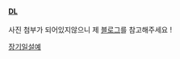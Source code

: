 #### [DL](https://www.youtube.com/watch?v=BS6O0zOGX4E&list=PLlMkM4tgfjnLSOjrEJN31gZATbcj_MpUm)
사진 첨부가 되어있지않으니 제 [블로그](https://velog.io/@choyeseol/series/DL)를 참고해주세요 !  

[장기일설예](https://velog.io/@choyeseol/series/DL)
